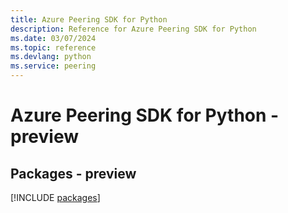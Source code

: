 ```yaml
---
title: Azure Peering SDK for Python
description: Reference for Azure Peering SDK for Python
ms.date: 03/07/2024
ms.topic: reference
ms.devlang: python
ms.service: peering
---
```

# Azure Peering SDK for Python - preview
## Packages - preview
[!INCLUDE [packages](peering-index.md)]